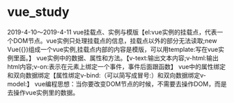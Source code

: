 # vue_study
2019-4-10～2019-4-11
vue挂载点、实例与模版【el:vue实例的挂载点，代表一个DOM节点。vue实例只处理挂载点的信息，挂载点以外的部分无法读取;new Vue({})组成一个vue实例,挂载点内部的内容是模版，可以用template:写在vue实例里面。】
vue实例中的数据、属性和方法。【v-text:输出文本内容;v-html:输出html内容;v-on:表示在元素上绑定一个事件，事件后面跟函数】
vue中的属性绑定和双向数据绑定【属性绑定v-bind:（可以简写成冒号:）和双向数据绑定v-model:】
vue编程思想：当你要改变DOM节点的时候，不需要去操作DOM，而是去操作vue实例里的数据。

